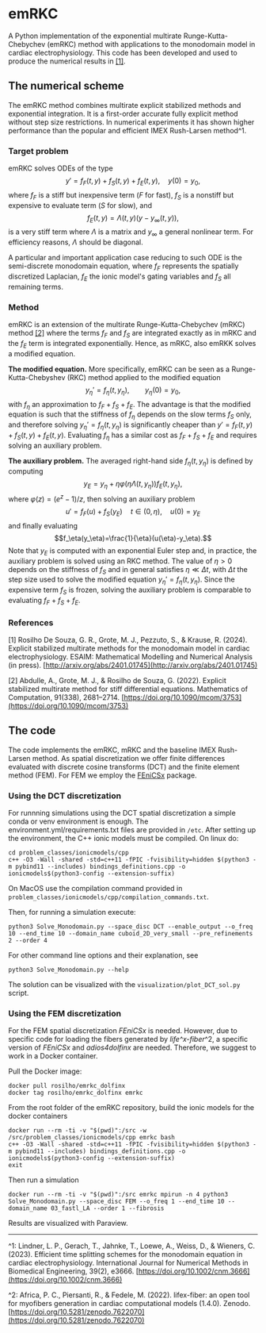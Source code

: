 # emRKC
A Python implementation of the exponential multirate Runge-Kutta-Chebychev (emRKC) method with applications to the monodomain model in cardiac electrophysiology. This code has been developed and used to produce the numerical results in [[1]](#1).


## The numerical scheme
The emRKC method combines multirate explicit stabilized methods and exponential integration. It is a first-order accurate fully explicit method without step size restrictions. In numerical experiments it has shown higher performance than the popular and efficient IMEX Rush-Larsen method^1.

### Target problem
emRKC solves ODEs of the type
$$y'=f_F(t,y)+f_S(t,y)+f_E(t,y), \quad y(0)=y_0,$$
where $f_F$ is a stiff but inexpensive term ($F$ for fast), $f_S$ is a nonstiff but expensive to evaluate term ($S$ for slow), and
$$f_E(t,y)=\Lambda(t,y)(y-y_\infty(t,y)),$$
is a very stiff term where $\Lambda$ is a matrix and $y_\infty$ a general nonlinear term. For efficiency reasons, $\Lambda$ should be diagonal. 

A particular and important application case reducing to such ODE is the semi-discrete monodomain equation, where $f_F$ represents the spatially discretized Laplacian, $f_E$ the ionic model's gating variables and $f_S$ all remaining terms.

### Method
emRKC is an extension of the multirate Runge-Kutta-Chebychev (mRKC) method [[2]](#2) where the terms $f_F$ and $f_S$ are integrated exactly as in mRKC and the $f_E$ term is integrated exponentially. Hence, as mRKC, also emRKK solves a modified equation.

**The modified equation.**
More specifically, emRKC can be seen as a Runge-Kutta-Chebyshev (RKC) method applied to the modified equation
$$y_\eta'=f_\eta(t,y_\eta),\qquad y_\eta(0)=y_0,$$
with $f_\eta$ an approximation to $f_F+f_S+f_E$. The advantage is that the modified equation is such that the stiffness of $f_\eta$ depends on the slow terms $f_S$ only, and therefore solving  $y_\eta'=f_\eta(t,y_\eta)$ is significantly cheaper than $y'=f_F(t,y)+f_S(t,y)+f_E(t,y)$. Evaluating $f_\eta$ has a similar cost as $f_F+f_S+f_E$ and requires solving an auxiliary problem.

**The auxiliary problem.**
The averaged right-hand side $f_\eta(t,y_\eta)$ is defined by computing
$$y_E=y_\eta+\eta\varphi(\eta\Lambda(t,y_\eta))f_E(t,y_\eta),$$
where $\varphi(z)=(e^z-1)/z$, then solving an auxiliary problem
$$u'=f_F(u)+f_S(y_E) \quad t\in (0,\eta), \quad u(0)=y_E$$
and finally evaluating
$$f_\eta(y_\eta)=\frac{1}{\eta}(u(\eta)-y_\eta).$$
Note that $y_E$ is computed with an exponential Euler step and, in practice, the auxiliary problem is solved using an RKC method. The value of $\eta>0$ depends on the stiffness of $f_S$ and in general satisfies $\eta\ll\Delta t$, with $\Delta t$ the step size used to solve the modified equation $y_\eta'=f_\eta(t,y_\eta)$.
Since the expensive term $f_S$ is frozen, solving the auxiliary problem is comparable to evaluating $f_F+f_S+f_E$.

### References
<a id="1">[1]</a> Rosilho De Souza, G. R., Grote, M. J., Pezzuto, S., & Krause, R. (2024). Explicit stabilized multirate methods for the monodomain model in cardiac electrophysiology. ESAIM: Mathematical Modelling and Numerical Analysis (in press). [http://arxiv.org/abs/2401.01745](http://arxiv.org/abs/2401.01745)

<a id="2">[2]</a> Abdulle, A., Grote, M. J., & Rosilho de Souza, G. (2022). Explicit stabilized multirate method for stiff differential equations. Mathematics of Computation, 91(338), 2681–2714. [https://doi.org/10.1090/mcom/3753](https://doi.org/10.1090/mcom/3753)

## The code
The code implements the emRKC, mRKC and the baseline IMEX Rush-Larsen method. As spatial discretization we offer finite differences evaluated with discrete cosine transforms (DCT) and the finite element method (FEM). For FEM we employ the [FEniCSx](https://fenicsproject.org/) package. 

### Using the DCT discretization
For runnning simulations using the DCT spatial discretization a simple conda or venv environment is enough. The environment.yml/requirements.txt files are provided in `/etc`. After setting up the environment, the C++ ionic models must be compiled. On linux do:
```shell
cd problem_classes/ionicmodels/cpp
c++ -O3 -Wall -shared -std=c++11 -fPIC -fvisibility=hidden $(python3 -m pybind11 --includes) bindings_definitions.cpp -o ionicmodels$(python3-config --extension-suffix)
```
On MacOS use the compilation command provided in `problem_classes/ionicmodels/cpp/compilation_commands.txt`.

Then, for running a simulation execute:
```shell
python3 Solve_Monodomain.py --space_disc DCT --enable_output --o_freq 10 --end_time 10 --domain_name cuboid_2D_very_small --pre_refinements 2 --order 4
```
For other command line options and their explanation, see
```shell
python3 Solve_Monodomain.py --help
```
The solution can be visualized with the `visualization/plot_DCT_sol.py` script.

### Using the FEM discretization
For the FEM spatial discretization _FEniCSx_ is needed. However, due to specific code for loading the fibers generated by _life^x-fiber_^2, a specific version of _FEniCSx_ and _adios4dolfinx_ are needed. Therefore, we suggest to work in a Docker container.

Pull the Docker image:
```shell
docker pull rosilho/emrkc_dolfinx
docker tag rosilho/emrkc_dolfinx emrkc
```

From the root folder of the emRKC repository, build the ionic models for the docker containers
```shell
docker run --rm -ti -v "$(pwd)":/src -w /src/problem_classes/ionicmodels/cpp emrkc bash
c++ -O3 -Wall -shared -std=c++11 -fPIC -fvisibility=hidden $(python3 -m pybind11 --includes) bindings_definitions.cpp -o ionicmodels$(python3-config --extension-suffix)
exit
```
Then run a simulation
```shell
docker run --rm -ti -v "$(pwd)":/src emrkc mpirun -n 4 python3 Solve_Monodomain.py --space_disc FEM --o_freq 1 --end_time 10 --domain_name 03_fastl_LA --order 1 --fibrosis
```
Results are visualized with Paraview.

---

^1: Lindner, L. P., Gerach, T., Jahnke, T., Loewe, A., Weiss, D., & Wieners, C. (2023). Efficient time splitting schemes for the monodomain equation in cardiac electrophysiology. International Journal for Numerical Methods in Biomedical Engineering, 39(2), e3666. [https://doi.org/10.1002/cnm.3666](https://doi.org/10.1002/cnm.3666)

^2: Africa, P. C., Piersanti, R., & Fedele, M. (2022). lifex-fiber: an open tool for myofibers generation in cardiac computational models (1.4.0). Zenodo. [https://doi.org/10.5281/zenodo.7622070](https://doi.org/10.5281/zenodo.7622070)